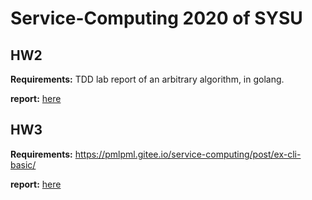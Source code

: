 # Service-Computing 2020 of SYSU

## HW2

**Requirements:** TDD lab report of an arbitrary algorithm, in golang.

**report:** [here](hw2/report.md)

## HW3

**Requirements:** https://pmlpml.gitee.io/service-computing/post/ex-cli-basic/

**report:** [here](hw3/report.md)

